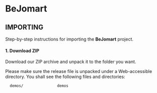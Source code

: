 BeJomart
========

IMPORTING
-------------------------
Step-by-step instructions for importing the **BeJomart** project.

#### 1. Download ZIP
Download our ZIP archive and unpack it to the folder you want.

Please make sure the release file is unpacked under a Web-accessible
directory. You shall see the following files and directories:

      demos/               demos
